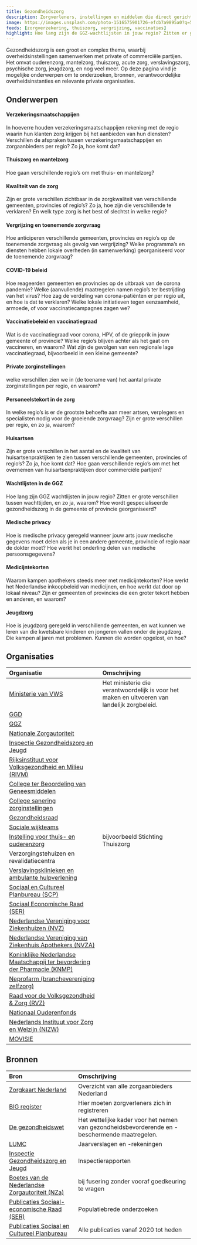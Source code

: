 ```yaml
---
title: Gezondheidszorg
description: Zorgverleners, instellingen en middelen die direct gericht zijn op het instandhouden of verbeteren van de gezondheidstoestand van de bevolking.
image: https://images.unsplash.com/photo-1516575901726-efcb7a9895a0?q=50&w=500
feeds: [zorgverzekering, thuiszorg, vergrijzing, vaccinaties]
highlight: Hoe lang zijn de GGZ-wachtlijsten in jouw regio? Zitten er grote verschillen tussen wachttijden, en zo ja, waarom?
---
```


Gezondheidszorg is een groot en complex thema, waarbij overheidsinstellingen samenwerken met private of commerciële partijen. Het omvat ouderenzorg, mantelzorg, thuiszorg, acute zorg, verslavingszorg, psychische zorg, jeugdzorg, en nog veel meer. Op deze pagina vind je mogelijke onderwerpen om te onderzoeken, bronnen, verantwoordelijke overheidsinstanties en relevante private organisaties.

## Onderwerpen

#### Verzekeringsmaatschappijen

In hoeverre houden verzekeringsmaatschappijen rekening met de regio waarin hun klanten zorg krijgen bij het aanbieden van hun diensten? Verschillen de afspraken tussen verzekeringsmaatschappijen en zorgaanbieders per regio? Zo ja, hoe komt dat?

#### Thuiszorg en mantelzorg

Hoe gaan verschillende regio’s om met thuis- en mantelzorg?

#### Kwaliteit van de zorg

Zijn er grote verschillen zichtbaar in de zorgkwaliteit van verschillende gemeenten, provincies of regio’s? Zo ja, hoe zijn die verschillende te verklaren? En welk type zorg is het best of slechtst in welke regio?

#### Vergrijzing en toenemende zorgvraag

Hoe anticiperen verschillende gemeenten, provincies en regio’s op de toenemende zorgvraag als gevolg van vergrijzing? Welke programma’s en diensten hebben lokale overheden (in samenwerking) georganiseerd voor de toenemende zorgvraag?

#### COVID-19 beleid

Hoe reageerden gemeenten en provincies op de uitbraak van de corona pandemie? Welke (aanvullende) maatregelen namen regio’s ter bestrijding van het virus? Hoe zag de verdeling van corona-patiënten er per regio uit, en hoe is dat te verklaren? Welke lokale initiatieven tegen eenzaamheid, armoede, of voor vaccinatiecampagnes zagen we?

#### Vaccinatiebeleid en vaccinatiegraad

Wat is de vaccinatiegraad voor corona, HPV, of de griepprik in jouw gemeente of provincie? Welke regio’s blijven achter als het gaat om vaccineren, en waarom? Wat zijn de gevolgen van een regionale lage vaccinatiegraad, bijvoorbeeld in een kleine gemeente?

#### Private zorginstellingen

welke verschillen zien we in (de toename van) het aantal private zorginstellingen per regio, en waarom?

#### Personeelstekort in de zorg

In welke regio’s is er de grootste behoefte aan meer artsen, verplegers en specialisten nodig voor de groeiende zorgvraag? Zijn er grote verschillen per regio, en zo ja, waarom?

#### Huisartsen

Zijn er grote verschillen in het aantal en de kwaliteit van huisartsenpraktijken te zien tussen verschillende gemeenten, provincies of regio’s? Zo ja, hoe komt dat? Hoe gaan verschillende regio’s om met het overnemen van huisartsenpraktijken door commerciële partijen?

#### Wachtlijsten in de GGZ

Hoe lang zijn GGZ wachtlijsten in jouw regio? Zitten er grote verschillen tussen wachttijden, en zo ja, waarom? Hoe wordt gespecialiseerde gezondheidszorg in de gemeente of provincie georganiseerd?

#### Medische privacy

Hoe is medische privacy geregeld wanneer jouw arts jouw medische gegevens moet delen als je in een andere gemeente, provincie of regio naar de dokter moet? Hoe werkt het onderling delen van medische persoonsgegevens?

#### Medicijntekorten

Waarom kampen apothekers steeds meer met medicijntekorten? Hoe werkt het Nederlandse inkoopbeleid van medicijnen, en hoe werkt dat door op lokaal niveau? Zijn er gemeenten of provincies die een groter tekort hebben en anderen, en waarom?

#### Jeugdzorg

Hoe is jeugdzorg geregeld in verschillende gemeenten, en wat kunnen we leren van die kwetsbare kinderen en jongeren vallen onder de jeugdzorg. Die kampen al jaren met problemen. Kunnen die worden opgelost, en hoe?

## Organisaties

| Organisatie                                                                                                    | Omschrijving                                                                                 |
| :------------------------------------------------------------------------------------------------------------- | :------------------------------------------------------------------------------------------- |
| [Ministerie van VWS](https://www.rijksoverheid.nl/ministeries/ministerie-van-volksgezondheid-welzijn-en-sport) | Het ministerie die verantwoordelijk is voor het maken en uitvoeren van landelijk zorgbeleid. |
| [GGD](https://www.ggd.nl/)                                                                                     |                                                                                              |
| [GGZ](https://www.denederlandseggz.nl/)                                                                        |                                                                                              |
| [Nationale Zorgautoriteit](https://www.nza.nl/)                                                                |                                                                                              |
| [Inspectie Gezondheidszorg en Jeugd](https://www.igj.nl/)                                                      |                                                                                              |
| [Rijksinstituut voor Volksgezondheid en Milieu (RIVM)](https://www.rivm.nl/)                                   |                                                                                              |
| [College ter Beoordeling van Geneesmiddelen](https://www.cbg-meb.nl/)                                          |                                                                                              |
| [College sanering zorginstellingen](https://www.collegesanering.nl/)                                           |                                                                                              |
| [Gezondheidsraad](https://www.gezondheidsraad.nl/)                                                             |                                                                                              |
| [Sociale wijkteams](https://www.movisie.nl/informatie-professionals-die-werken-wijkteam#)                      |                                                                                              |
| [Instelling voor thuis- en ouderenzorg](https://thuiszorgsg.nl/)                                               | bijvoorbeeld Stichting Thuiszorg                                                             |
| Verzorgingstehuizen en revalidatiecentra                                                                       |                                                                                              |
| [Verslavingsklinieken en ambulante hulpverlening](https://www.afkickkliniekwijzer.nl/)                         |                                                                                              |
| [Sociaal en Cultureel Planbureau (SCP)](https://www.scp.nl/)                                                   |                                                                                              |
| [Sociaal Economische Raad (SER)](https://www.ser.nl/nl)                                                        |                                                                                              |
| [Nederlandse Vereniging voor Ziekenhuizen (NVZ)](https://nvz-ziekenhuizen.nl/)                                 |                                                                                              |
| [Nederlandse Vereniging van Ziekenhuis Apothekers (NVZA)](https://nvza.nl/)                                    |                                                                                              |
| [Koninklijke Nederlandse Maatschappij ter bevordering der Pharmacie (KNMP)](https://www.knmp.nl/)              |                                                                                              |
| [Neprofarm (branchevereniging zelfzorg)](https://neprofarm.nl/)                                                |                                                                                              |
| [Raad voor de Volksgezondheid & Zorg (RVZ)](https://www.raadrvs.nl/)                                           |                                                                                              |
| [Nationaal Ouderenfonds](https://ouderenfonds.nl/)                                                             |                                                                                              |
| [Nederlands Instituut voor Zorg en Welzijn (NIZW)](https://www.zorgwijzer.nl/faq/nizw)                         |                                                                                              |
| [MOVISIE](https://www.movisie.nl/)                                                                             |                                                                                              |

## Bronnen
| Bron                                                                                                          | Omschrijving                                                                                  |
| :------------------------------------------------------------------------------------------------------------ | :-------------------------------------------------------------------------------------------- |
| [Zorgkaart Nederland](https://www.zorgkaartnederland.nl/)                                                    | Overzicht van alle zorgaanbieders Nederland                                                   |
| [BIG register](https://www.bigregister.nl/)                                                                  | Hier moeten zorgverleners zich in registreren                                                 |
| [De gezondheidswet](https://wetten.overheid.nl/BWBR0002202/2025-01-01)                                      | Het wettelijke kader voor het nemen van gezondheidsbevorderende en -beschermende maatregelen. |
| [LUMC](https://www.lumc.nl/over-het-lumc/het-lumc/bestuur-en-organisatie/jaarverslagen/)                    | Jaarverslagen en -rekeningen                                                                  |
| [Inspectie Gezondheidszorg en Jeugd](https://toezichtdocumenten.igj.nl/)                                    | Inspectierapporten                                                                            |
| [Boetes van de Nederlandse Zorgautoriteit (NZa)](https://www.nza.nl/actueel/nieuws/2023/11/28/boetes-voor-overnames-zonder-goedkeuring-vooraf-van-nza) | bij fusering zonder vooraf goedkeuring te vragen                                              |
| [Publicaties Sociaal-economische Raad (SER)](https://www.ser.nl/nl/Publicaties)                              | Populatiebrede onderzoeken                                                                    |
| [Publicaties Sociaal en Cultureel Planbureau](https://www.ser.nl/nl/Publicaties)                             | Alle publicaties vanaf 2020 tot heden                                                         |
